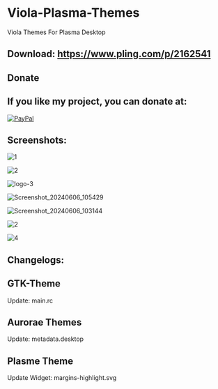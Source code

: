 # Viola-Plasma-Themes
Viola Themes For Plasma Desktop

Download: https://www.pling.com/p/2162541
------------------------------------------


<html>
  <head>
    <meta charset="utf-8" />
  </head>
  <body>
    <h2>Donate</h2>
    <h2>If you like my project, you can donate at:</h2>
    <a href="https://www.paypal.com/paypalme/VesnaLazic">
    <img src="PayPal.png" alt="PayPal" />
    </a>
  </body>
</html>


Screenshots:
-----------

![1](https://github.com/L4ki/Viola-Plasma-Themes/assets/45247573/5fd85bf0-aaac-42c5-ad4d-d0ffc4024648)

![2](https://github.com/L4ki/Viola-Plasma-Themes/assets/45247573/6d1770c8-0df2-4aa3-a05d-78b74252bf0b)

![logo-3](https://github.com/L4ki/Viola-Plasma-Themes/assets/45247573/8efe7812-7eaa-4d15-ad19-383f435181ba)

![Screenshot_20240606_105429](https://github.com/L4ki/Viola-Plasma-Themes/assets/45247573/324eaeb8-509e-4b3b-91dd-a0f0b0d65189)

![Screenshot_20240606_103144](https://github.com/L4ki/Viola-Plasma-Themes/assets/45247573/b906f636-a092-49e3-adda-5dc749edbe45)

![2](https://github.com/L4ki/Viola-Plasma-Themes/assets/45247573/e1b75efa-35b8-4ba7-b691-c90ef5f636f5)

![4](https://github.com/L4ki/Viola-Plasma-Themes/assets/45247573/6bece979-3593-4435-87d9-a267ae452267)

Changelogs:
----------

GTK-Theme
----------

Update: main.rc

Aurorae Themes
---------------

Update: metadata.desktop

Plasme Theme
------------

Update Widget: margins-highlight.svg
